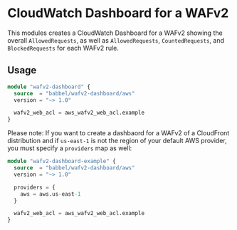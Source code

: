 # CloudWatch Dashboard for a WAFv2

This modules creates a CloudWatch Dashboard for a WAFv2 showing the overall `AllowedRequests`, as well as `AllowedRequests`, `CountedRequests`, and `BlockedRequests` for each WAFv2 rule.

## Usage

```tf
module "wafv2-dashboard" {
  source  = "babbel/wafv2-dashboard/aws"
  version = "~> 1.0"

  wafv2_web_acl = aws_wafv2_web_acl.example
}
```

Please note: If you want to create a dashbaord for a WAFv2 of a CloudFront distribution and if `us-east-1` is not the region of your default AWS provider, you must specify a `providers` map as well:

```tf
module "wafv2-dashboard-example" {
  source  = "babbel/wafv2-dashboard/aws"
  version = "~> 1.0"

  providers = {
    aws = aws.us-east-1
  }

  wafv2_web_acl = aws_wafv2_web_acl.example
}
```
